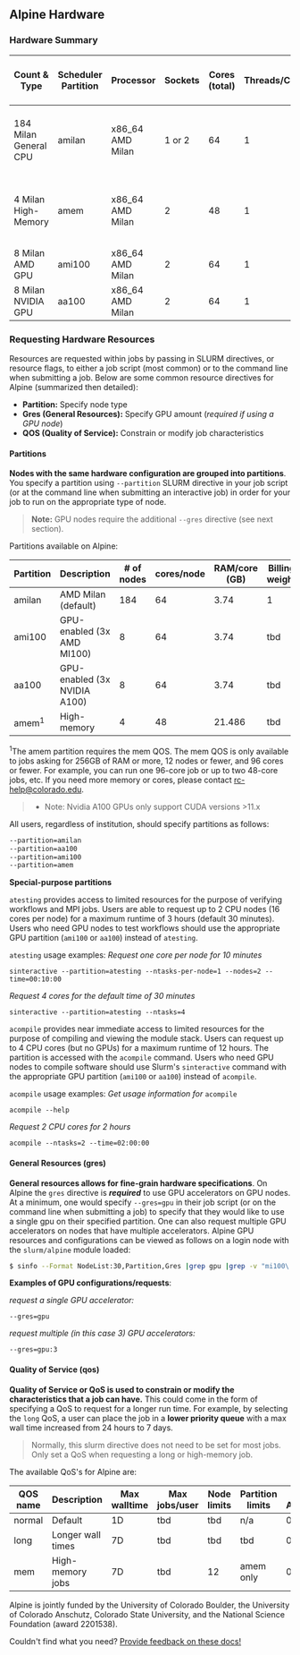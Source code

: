 ## Alpine Hardware

### Hardware Summary

| Count & Type          | Scheduler Partition | Processor | Sockets | Cores (total) | Threads/Core | RAM/Core (GB) | L3 Cache (MB) | GPU type | GPU count | Local Disk Capacity & Type | Fabric | OS |
| --------------------- | ------------------- | --------- | ------- | ------------- | ------------ | ------------- | ------------- | -------- | --------- | -------------------------- | ------ | -- |
| 184 Milan General CPU | amilan | x86_64 AMD Milan | 1 or 2 | 64 | 1 |  3.2 |  239 | 32 | N/A         | 0 | 416G SSD | HDR-100 InfiniBand (200Gb inter-node fabric) | RHEL 8.4|
| 4 Milan High-Memory   | amem   | x86_64 AMD Milan | 2      | 48 | 1 | 21.5 |      |    | N/A         | 0 | 416G SSD | HDR-100 InfiniBand (200Gb inter-node fabric) | RHEL 8.4 |
| 8 Milan AMD GPU       | ami100 | x86_64 AMD Milan | 2      | 64 | 1 |  3.2 |  239 | 32 | AMD MI100   | 3 | 416G SSD | 2x25 Gb Ethernet +RoCE | RHEL 8.4 |
| 8 Milan NVIDIA GPU    | aa100  | x86_64 AMD Milan | 2      | 64 | 1 |  3.2 |  239 | 32 | NVIDIA A100 | 3 | 416G SSD | 2x25 Gb Ethernet +RoCE | RHEL 8.4 |

### Requesting Hardware Resources
Resources are requested within jobs by passing in SLURM directives, or resource flags, to either a job script (most common) or to the command line when submitting a job. Below are some common resource directives for Alpine (summarized then detailed):
* **Partition:** Specify node type
* **Gres (General Resources):** Specify GPU amount (*required if using a GPU node*)
* **QOS (Quality of Service):** Constrain or modify job characteristics


#### Partitions

**Nodes with the same hardware configuration are grouped into partitions**. You specify a partition using `--partition` SLURM directive in your job script (or at the command line when submitting an interactive job) in order for your job to run on the appropriate type of node. 

> **Note:** GPU nodes require the additional `--gres` directive (see next section).

Partitions available on Alpine:


| Partition | Description                  | # of nodes | cores/node | RAM/core (GB) | Billing weight | Default/Max Walltime     |
| --------- | ---------------------------- | ---------- | ---------- | ------------- | -------------- | ------------------------ |
| amilan    | AMD Milan (default)          | 184        | 64         |   3.74        | 1              | 24H, 24H                 |
| ami100    | GPU-enabled (3x AMD MI100)   | 8          | 64         |   3.74        | tbd            | 24H, 24H                 |
| aa100     | GPU-enabled (3x NVIDIA A100) | 8          | 64         |   3.74        | tbd            | 24H, 24H                 |
| amem<sup>1</sup> | High-memory           | 4          | 48         | 21.486        | tbd            |  4H,  7D                 |

<sup>1</sup>The amem partition requires the mem QOS. The mem QOS is only available to jobs asking for 256GB of RAM or more, 12 nodes or fewer, and 96 cores or fewer. For example, you can run one 96-core job or up to two 48-core jobs, etc. If you need more memory or cores, please contact rc-help@colorado.edu.

> * Note: Nvidia A100 GPUs only support CUDA versions >11.x

All users, regardless of institution, should specify partitions as follows:
```bash
--partition=amilan
--partition=aa100
--partition=ami100
--partition=amem
```

**Special-purpose partitions**

`atesting` provides access to limited resources for the purpose of verifying workflows and MPI jobs. Users are able to request up to 2 CPU nodes (16 cores per node) for a maximum runtime of 3 hours (default 30 minutes). Users who need GPU nodes to test workflows should use the appropriate GPU partition (`ami100` or `aa100`) instead of `atesting`.

`atesting` usage examples:
_Request one core per node for 10 minutes_
```
sinteractive --partition=atesting --ntasks-per-node=1 --nodes=2 --time=00:10:00
```
_Request 4 cores for the default time of 30 minutes_
```
sinteractive --partition=atesting --ntasks=4  
```

`acompile` provides near immediate access to limited resources for the purpose of compiling and viewing the module stack. Users can request up to 4 CPU cores (but no GPUs) for a maximum runtime of 12 hours. The partition is accessed with the `acompile` command. Users who need GPU nodes to compile software should use Slurm's `sinteractive` command with the appropriate GPU partition (`ami100` or `aa100`) instead of `acompile`.

`acompile` usage examples:
_Get usage information for_ `acompile`
```
acompile --help
```
_Request 2 CPU cores for 2 hours_
```
acompile --ntasks=2 --time=02:00:00
```


#### General Resources (gres)

**General resources allows for fine-grain hardware specifications**. On Alpine the `gres` directive is _**required**_ to use GPU accelerators on GPU nodes. At a minimum, one would specify `--gres=gpu` in their job script (or on the command line when submitting a job) to specify that they would like to use a single gpu on their specified partition. One can also request multiple GPU accelerators on nodes that have multiple accelerators. Alpine GPU resources and configurations can be viewed as follows on a login node with the `slurm/alpine` module loaded:

```bash
$ sinfo --Format NodeList:30,Partition,Gres |grep gpu |grep -v "mi100\|a100"
```

__Examples of GPU configurations/requests__:

_request a single GPU accelerator:_
```
--gres=gpu
```
_request multiple (in this case 3) GPU accelerators:_
```
--gres=gpu:3
```

#### Quality of Service (qos)

**Quality of Service or QoS is used to constrain or modify the characteristics that a job can have.** This could come in the form of specifying a QoS to request for a longer run time. For example, by selecting the `long` QoS, a user can place the job in a **lower priority queue** with a max wall time increased from 24 hours to 7 days.

> Normally, this slurm directive does not need to be set for most jobs. Only set a QoS when requesting a long or high-memory job.

The available QoS's for Alpine are:

| QOS name    | Description                | Max walltime    | Max jobs/user | Node limits        | Partition limits | Priority Adjustment  |
| ----------- | -------------------------- | --------------- | ------------- | ------------------ | ---------------- | ---------------------|
| normal      | Default                    | 1D              | tbd           | tbd | n/a       | 0 |
| long        | Longer wall times          | 7D              | tbd           | tbd | tbd       | 0 |
| mem         | High-memory jobs           | 7D              | tbd           | 12  | amem only | 0 |

Alpine is jointly funded by the University of Colorado Boulder, the University of Colorado Anschutz, Colorado State University, and the National Science Foundation (award 2201538).

Couldn't find what you need? [Provide feedback on these docs!](https://forms.gle/bSQEeFrdvyeQWPtW9)
